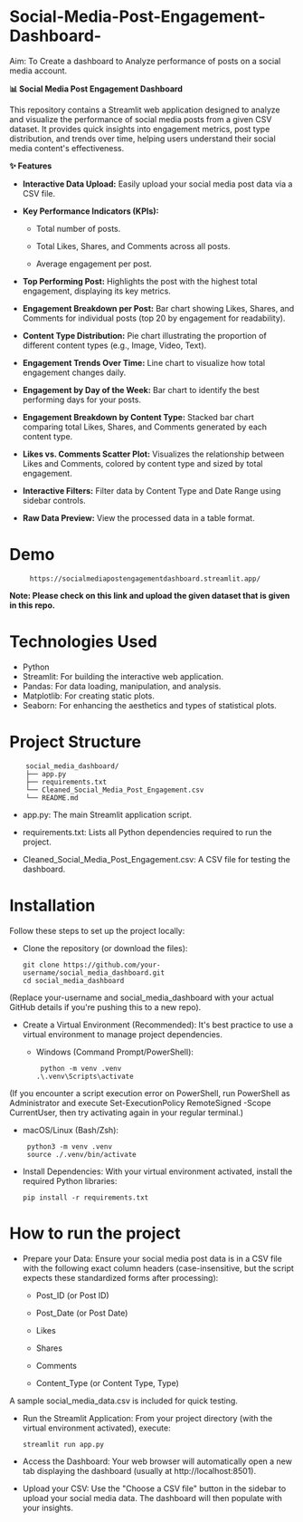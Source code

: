 # Social-Media-Post-Engagement-Dashboard-
Aim: To Create a dashboard to Analyze performance of posts on a social media account.

**📊 Social Media Post Engagement Dashboard**

This repository contains a Streamlit web application designed to analyze and visualize the performance of social media posts from a given CSV dataset. It provides quick insights into engagement metrics, post type distribution, and trends over time, helping users understand their social media content's effectiveness.

**✨ Features**
* **Interactive Data Upload:** Easily upload your social media post data via a CSV file.

* **Key Performance Indicators (KPIs):**

    * Total number of posts.

    * Total Likes, Shares, and Comments across all posts.

    * Average engagement per post.

* **Top Performing Post:** Highlights the post with the highest total engagement, displaying its key metrics.

* **Engagement Breakdown per Post:** Bar chart showing Likes, Shares, and Comments for individual posts (top 20 by engagement for readability).

* **Content Type Distribution:** Pie chart illustrating the proportion of different content types (e.g., Image, Video, Text).

* **Engagement Trends Over Time:** Line chart to visualize how total engagement changes daily.

* **Engagement by Day of the Week:** Bar chart to identify the best performing days for your posts.

* **Engagement Breakdown by Content Type:** Stacked bar chart comparing total Likes, Shares, and Comments generated by each content type.

* **Likes vs. Comments Scatter Plot:** Visualizes the relationship between Likes and Comments, colored by content type and sized by total engagement.

* **Interactive Filters:** Filter data by Content Type and Date Range using sidebar controls.

* **Raw Data Preview:** View the processed data in a table format.

# Demo
         https://socialmediapostengagementdashboard.streamlit.app/

**Note: Please check on this link and upload the given dataset that is given in this repo.**
 
 
# Technologies Used

   * Python
   * Streamlit: For building the interactive web application.
   * Pandas: For data loading, manipulation, and analysis.
   * Matplotlib: For creating static plots.
   * Seaborn: For enhancing the aesthetics and types of statistical plots.

# Project Structure
        social_media_dashboard/
        ├── app.py
        ├── requirements.txt
        └── Cleaned_Social_Media_Post_Engagement.csv 
        └── README.md

* app.py: The main Streamlit application script.

* requirements.txt: Lists all Python dependencies required to run the project.

* Cleaned_Social_Media_Post_Engagement.csv: A CSV file for testing the dashboard.

# Installation

Follow these steps to set up the project locally:

* Clone the repository (or download the files):

      git clone https://github.com/your-username/social_media_dashboard.git
      cd social_media_dashboard

(Replace your-username and social_media_dashboard with your actual GitHub details if you're pushing this to a new repo).

* Create a Virtual Environment (Recommended):
It's best practice to use a virtual environment to manage project dependencies.

    * Windows (Command Prompt/PowerShell):

           python -m venv .venv
          .\.venv\Scripts\activate

(If you encounter a script execution error on PowerShell, run PowerShell as Administrator and execute Set-ExecutionPolicy RemoteSigned -Scope CurrentUser, then try activating again in your regular terminal.)

   * macOS/Linux (Bash/Zsh):

          python3 -m venv .venv
          source ./.venv/bin/activate

* Install Dependencies:
With your virtual environment activated, install the required Python libraries:

      pip install -r requirements.txt

# How to run the project

* Prepare your Data:
Ensure your social media post data is in a CSV file with the following exact column headers (case-insensitive, but the script expects these standardized forms after processing):

  * Post_ID (or Post ID)

  * Post_Date (or Post Date)

  * Likes

  * Shares

  * Comments

  * Content_Type (or Content Type, Type)

A sample social_media_data.csv is included for quick testing.

* Run the Streamlit Application:
From your project directory (with the virtual environment activated), execute:

      streamlit run app.py

* Access the Dashboard:
Your web browser will automatically open a new tab displaying the dashboard (usually at http://localhost:8501).

* Upload your CSV:
Use the "Choose a CSV file" button in the sidebar to upload your social media data. The dashboard will then populate with your insights.
